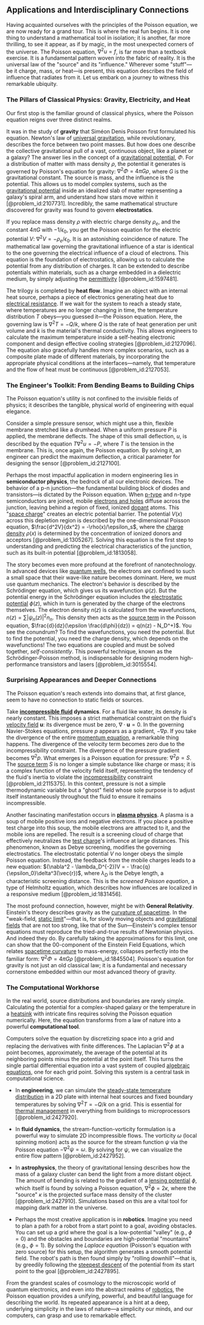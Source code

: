 ## Applications and Interdisciplinary Connections

Having acquainted ourselves with the principles of the Poisson equation, we are now ready for a grand tour. This is where the real fun begins. It is one thing to understand a mathematical tool in isolation; it is another, far more thrilling, to see it appear, as if by magic, in the most unexpected corners of the universe. The Poisson equation, $\nabla^2 u = f$, is far more than a textbook exercise. It is a fundamental pattern woven into the fabric of reality. It is the universal law of the "source" and its "influence." Wherever some "stuff"—be it charge, mass, or heat—is present, this equation describes the field of influence that radiates from it. Let us embark on a journey to witness this remarkable ubiquity.

### The Pillars of Classical Physics: Gravity, Electricity, and Heat

Our first stop is the familiar ground of classical physics, where the Poisson equation reigns over three distinct realms.

It was in the study of **gravity** that Siméon Denis Poisson first formulated his equation. Newton's law of [universal gravitation](@article_id:157040), while revolutionary, describes the force between two point masses. But how does one describe the collective gravitational pull of a vast, continuous object, like a planet or a galaxy? The answer lies in the concept of a [gravitational potential](@article_id:159884), $\Phi$. For a distribution of matter with mass density $\rho$, the potential it generates is governed by Poisson's equation for gravity: $\nabla^2 \Phi = 4\pi G \rho$, where $G$ is the gravitational constant. The source is mass, and the influence is the potential. This allows us to model complex systems, such as the [gravitational potential](@article_id:159884) inside an idealized slab of matter representing a galaxy's spiral arm, and understand how stars move within it [@problem_id:2107731]. Incredibly, the same mathematical structure discovered for gravity was found to govern **electrostatics**.

If you replace mass density $\rho$ with electric charge density $\rho_e$, and the constant $4\pi G$ with $-1/\epsilon_0$, you get the Poisson equation for the electric potential $V$: $\nabla^2 V = -\rho_e/\epsilon_0$. It is an astonishing coincidence of nature. The mathematical law governing the gravitational influence of a star is identical to the one governing the electrical influence of a cloud of electrons. This equation is the foundation of electrostatics, allowing us to calculate the potential from any distribution of charges. It can be extended to describe potentials within materials, such as a charge embedded in a dielectric medium, by simply adjusting the [permittivity](@article_id:267856) [@problem_id:1597481].

The trilogy is completed by **heat flow**. Imagine an object with an internal heat source, perhaps a piece of electronics generating heat due to [electrical resistance](@article_id:138454). If we wait for the system to reach a steady state, where temperatures are no longer changing in time, the temperature distribution $T$ obeys—you guessed it—the Poisson equation. Here, the governing law is $\nabla^2 T = -Q/k$, where $Q$ is the rate of heat generation per unit volume and $k$ is the material's thermal conductivity. This allows engineers to calculate the maximum temperature inside a self-heating electronic component and design effective cooling strategies [@problem_id:2127096]. The equation also gracefully handles more complex scenarios, such as a composite plate made of different materials, by incorporating the appropriate physical conditions at the interfaces—namely, that temperature and the flow of heat must be continuous [@problem_id:2127053].

### The Engineer's Toolkit: From Bending Beams to Building Chips

The Poisson equation's utility is not confined to the invisible fields of physics; it describes the tangible, physical world of engineering with equal elegance.

Consider a simple pressure sensor, which might use a thin, flexible membrane stretched like a drumhead. When a uniform pressure $P$ is applied, the membrane deflects. The shape of this small deflection, $u$, is described by the equation $T \nabla^2 u = -P$, where $T$ is the tension in the membrane. This is, once again, the Poisson equation. By solving it, an engineer can predict the maximum deflection, a critical parameter for designing the sensor [@problem_id:2127100].

Perhaps the most impactful application in modern engineering lies in **semiconductor physics**, the bedrock of all our electronic devices. The behavior of a p-n junction—the fundamental building block of diodes and transistors—is dictated by the Poisson equation. When [p-type](@article_id:159657) and n-type semiconductors are joined, mobile [electrons and holes](@article_id:274040) diffuse across the junction, leaving behind a region of fixed, ionized [dopant](@article_id:143923) atoms. This "[space charge](@article_id:199413)" creates an electric potential barrier. The potential $V(x)$ across this depletion region is described by the one-dimensional Poisson equation, $\frac{d^2V}{dx^2} = -\rho(x)/\epsilon_s$, where the [charge density](@article_id:144178) $\rho(x)$ is determined by the concentration of ionized donors and acceptors [@problem_id:1305267]. Solving this equation is the first step to understanding and predicting the electrical characteristics of the junction, such as its built-in potential [@problem_id:1813058].

The story becomes even more profound at the forefront of nanotechnology. In advanced devices like [quantum wells](@article_id:143622), the electrons are confined to such a small space that their wave-like nature becomes dominant. Here, we must use quantum mechanics. The electron's behavior is described by the Schrödinger equation, which gives us its wavefunction $\psi(z)$. But the potential energy in the Schrödinger equation includes the [electrostatic potential](@article_id:139819) $\phi(z)$, which in turn is generated by the charge of the electrons themselves. The electron density $n(z)$ is calculated from the wavefunctions, $n(z) = \sum |\psi_n(z)|^2 n_n$. This density then acts as the [source term](@article_id:268617) in the Poisson equation, $\frac{d}{dz}(\epsilon \frac{d\phi}{dz}) = q(n(z) - N_D^+)$. You see the conundrum? To find the wavefunctions, you need the potential. But to find the potential, you need the charge density, which depends on the wavefunctions! The two equations are coupled and must be solved together, *self-consistently*. This powerful technique, known as the Schrödinger-Poisson method, is indispensable for designing modern high-performance transistors and lasers [@problem_id:3015554].

### Surprising Appearances and Deeper Connections

The Poisson equation's reach extends into domains that, at first glance, seem to have no connection to static fields or sources.

Take **[incompressible fluid](@article_id:262430) dynamics**. For a fluid like water, its density is nearly constant. This imposes a strict mathematical constraint on the fluid's [velocity field](@article_id:270967) $\mathbf{u}$: its divergence must be zero, $\nabla \cdot \mathbf{u} = 0$. In the governing Navier-Stokes equations, pressure $p$ appears as a gradient, $-\nabla p$. If you take the divergence of the entire [momentum equation](@article_id:196731), a remarkable thing happens. The divergence of the velocity term becomes zero due to the incompressibility constraint. The divergence of the pressure gradient becomes $\nabla^2 p$. What emerges is a Poisson equation for pressure: $\nabla^2 p = S$. The [source term](@article_id:268617) $S$ is no longer a simple substance like charge or mass; it is a complex function of the velocity field itself, representing the tendency of the fluid's inertia to violate the [incompressibility](@article_id:274420) constraint [@problem_id:2115375]. In this context, pressure is not a simple thermodynamic variable but a "ghost" field whose sole purpose is to adjust itself instantaneously throughout the fluid to ensure it remains incompressible.

Another fascinating manifestation occurs in **[plasma physics](@article_id:138657)**. A plasma is a soup of mobile positive ions and negative electrons. If you place a positive test charge into this soup, the mobile electrons are attracted to it, and the mobile ions are repelled. The result is a screening cloud of charge that effectively neutralizes the [test charge](@article_id:267086)'s influence at large distances. This phenomenon, known as Debye screening, modifies the governing electrostatics. The electrostatic potential $V$ no longer obeys the simple Poisson equation. Instead, the feedback from the mobile charges leads to a new equation: $(\nabla^2 - \lambda_D^{-2})V = - \frac{q}{\epsilon_0}\delta^3(\vec{r})$, where $\lambda_D$ is the Debye length, a characteristic screening distance. This is the *screened Poisson equation*, a type of Helmholtz equation, which describes how influences are localized in a responsive medium [@problem_id:1831456].

The most profound connection, however, might be with **General Relativity**. Einstein's theory describes gravity as the [curvature of spacetime](@article_id:188986). In the "weak-field, [static limit](@article_id:261986)"—that is, for slowly moving objects and [gravitational fields](@article_id:190807) that are not too strong, like that of the Sun—Einstein's complex tensor equations must reproduce the tried-and-true results of Newtonian physics. And indeed they do. By carefully taking the approximations for this limit, one can show that the 00-component of the Einstein Field Equations, which relates [spacetime curvature](@article_id:160597) to mass-energy, collapses perfectly into the familiar form: $\nabla^2 \Phi = 4\pi G \rho$ [@problem_id:1845504]. Poisson's equation for gravity is not just an old classical law; it is a fundamental and necessary cornerstone embedded within our most advanced theory of gravity.

### The Computational Workhorse

In the real world, source distributions and boundaries are rarely simple. Calculating the potential for a complex-shaped galaxy or the temperature in a [heatsink](@article_id:271792) with intricate fins requires solving the Poisson equation numerically. Here, the equation transforms from a law of nature into a powerful **computational tool**.

Computers solve the equation by discretizing space into a grid and replacing the derivatives with finite differences. The Laplacian $\nabla^2 \phi$ at a point becomes, approximately, the average of the potential at its neighboring points minus the potential at the point itself. This turns the single partial differential equation into a vast system of coupled [algebraic equations](@article_id:272171), one for each grid point. Solving this system is a central task in computational science.

*   In **engineering**, we can simulate the [steady-state temperature distribution](@article_id:175772) in a 2D plate with internal heat sources and fixed boundary temperatures by solving $\nabla^2 T = -Q/k$ on a grid. This is essential for [thermal management](@article_id:145548) in everything from buildings to microprocessors [@problem_id:2427920].

*   In **fluid dynamics**, the stream-function-vorticity formulation is a powerful way to simulate 2D incompressible flows. The vorticity $\omega$ (local spinning motion) acts as the source for the stream function $\psi$ via the Poisson equation $-\nabla^2 \psi = \omega$. By solving for $\psi$, we can visualize the entire flow pattern [@problem_id:2427952].

*   In **astrophysics**, the theory of gravitational lensing describes how the mass of a galaxy cluster can bend the light from a more distant object. The amount of bending is related to the gradient of a [lensing potential](@article_id:161337) $\phi$, which itself is found by solving a Poisson equation, $\nabla^2 \phi = 2\kappa$, where the "source" $\kappa$ is the projected surface mass density of the cluster [@problem_id:2427910]. Simulations based on this are a vital tool for mapping dark matter in the universe.

*   Perhaps the most creative application is in **robotics**. Imagine you need to plan a path for a robot from a start point to a goal, avoiding obstacles. You can set up a grid where the goal is a low-potential "valley" (e.g., $\phi=0$) and the obstacles and boundaries are high-potential "mountains" (e.g., $\phi=1$). By solving the *Laplace equation* (Poisson's equation with zero source) for this setup, the algorithm generates a smooth potential field. The robot's path is then found simply by "rolling downhill"—that is, by greedily following the [steepest descent](@article_id:141364) of the potential from its start point to the goal [@problem_id:2427895].

From the grandest scales of cosmology to the microscopic world of quantum electronics, and even into the abstract realms of [robotics](@article_id:150129), the Poisson equation provides a unifying, powerful, and beautiful language for describing the world. Its repeated appearance is a hint at a deep, underlying simplicity in the laws of nature—a simplicity our minds, and our computers, can grasp and use to remarkable effect.